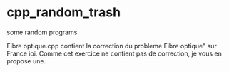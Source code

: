 # cpp_random_trash
some random programs

Fibre optique.cpp contient la correction du probleme Fibre optique" sur France ioi.
Comme cet exercice ne contient pas de correction, je vous en propose une.
